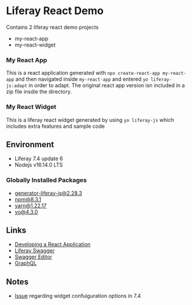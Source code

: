# Liferay React Demo

Contains 2 liferay react demo projects

- my-react-app
- my-react-widget

### My React App

This is a react application generated with `npx create-react-app my-react-app` and then navigated inside `my-react-app` and entered `yo liferay-js:adapt` in order to adapt.
The original react app version isn included in a zip file insdie the directory.

### My React Widget

This is a liferay react widget generated by using `yo liferay-js` which includes extra features and sample code

## Environment

- Liferay 7.4 update 6
- Nodejs v16.14.0 LTS

### Globally Installed Packages

- generator-liferay-js@2.28.3
- npm@8.3.1
- yarn@1.22.17
- yo@4.3.0

## Links

- [Developing a React Application](https://help.liferay.com/hc/en-us/articles/360029028051-Developing-a-React-Application)
- [Liferay Swagger](https://app.swaggerhub.com/organizations/liferayinc)
- [Swagger Editor](https://editor.swagger.io/)
- [GraphQL](https://help.liferay.com/hc/en-us/articles/360028727012-Get-Started-Discover-the-API)

## Notes

- [Issue](https://liferay.dev/ask/questions/development/liferay-7-4-1-ga2-reactjs-portlet-configuration-could-not-persisted) regarding widget confuiguration options in 7.4